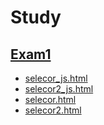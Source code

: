 # Study

## [Exam1](https://github.com/bluetpark/study/tree/gh-pages/exam1)
- [selecor_js.html](https://bluetpark.github.io/study/exam1/selector_js.html)
- [selecor2_js.html](https://bluetpark.github.io/study/exam1/selector2_js.html)
- [selecor.html](https://bluetpark.github.io/study/exam1/selector.html)
- [selecor2.html](https://bluetpark.github.io/study/exam1/selector2.html)
